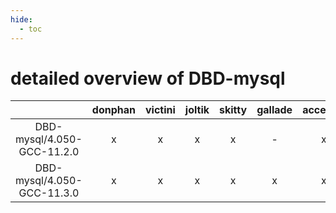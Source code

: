 ```yaml
---
hide:
  - toc
---
```


detailed overview of DBD-mysql
==============================

| |donphan|victini|joltik|skitty|gallade|accelgor|swalot|doduo|
| :---: | :---: | :---: | :---: | :---: | :---: | :---: | :---: | :---: |
|DBD-mysql/4.050-GCC-11.2.0|x|x|x|x|-|x|x|x|
|DBD-mysql/4.050-GCC-11.3.0|x|x|x|x|x|x|x|x|
